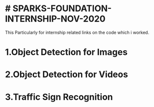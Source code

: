# # SPARKS-FOUNDATION-INTERNSHIP-NOV-2020
This Particularly for internship related links on the code which i worked.
# 1.Object Detection for Images
# 2.Object Detection for Videos
# 3.Traffic Sign Recognition

